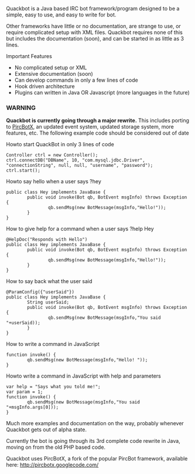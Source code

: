 Quackbot is a Java based IRC bot framework/program designed to be a simple, easy to use, and easy to write for bot.

Other frameworks have little or no documentation, are strange to use, or require complicated setup with XML files. Quackbot requires none of this but includes the documentation (soon), and can be started in as little as 3 lines.

Important Features
  * No complicated setup or XML
  * Extensive documentation (soon)
  * Can develop commands in only a few lines of code
  * Hook driven architecture
  * Plugins can written in Java OR Javascript (more languages in the future)

### WARNING ###

**Quackbot is currently going through a major rewrite.** This includes porting to  [PircBotX](http://pircbotx.googlecode.com), an updated event system, updated storage system, more features, etc. The following example code should be considered out of date

Howto start QuackBot in only 3 lines of code
```
Controller ctrl = new Controller();
ctrl.connectDB("DBName", 10, "com.mysql.jdbc.Driver", "connectionString", null, null, "username", "password");
ctrl.start();
```

Howto say hello when a user says ?hey
```
public class Hey implements JavaBase {
        public void invoke(Bot qb, BotEvent msgInfo) throws Exception {
                qb.sendMsg(new BotMessage(msgInfo,"Hello!"));
        }
}
```

How to give help for a command when a user says ?help Hey
```
@HelpDoc("Responds with Hello")
public class Hey implements JavaBase {
        public void invoke(Bot qb, BotEvent msgInfo) throws Exception {
                qb.sendMsg(new BotMessage(msgInfo,"Hello!"));
        }
}
```

How to say back what the user said
```
@ParamConfig({"userSaid"})
public class Hey implements JavaBase {
        String userSaid;
        public void invoke(Bot qb, BotEvent msgInfo) throws Exception {
                qb.sendMsg(new BotMessage(msgInfo,"You said "+userSaid));
        }
}
```

How to write a command in JavaScript
```
function invoke() {
        qb.sendMsg(new BotMessage(msgInfo,"Hello! "));
}
```

Howto write a command in JavaScript with help and parameters
```
var help = "Says what you told me!";
var param = 1;
function invoke() {
        qb.sendMsg(new BotMessage(msgInfo,"You said "+msgInfo.args[0]));
}
```

Much more examples and documentation on the way, probably whenever Quackbot gets out of alpha state.

Currently the bot is going through its 3rd complete code rewrite in Java, moving on from the old PHP based code.

Quackbot uses PircBotX, a fork of the popular PircBot framework, available here: http://pircbotx.googlecode.com/